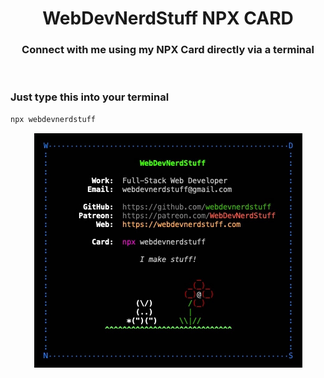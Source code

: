 <h1 align="center"><strong>WebDevNerdStuff NPX CARD</strong></h1>
<h3 align="center">Connect with me using my NPX Card directly via a terminal</h3>

<br />

### <strong>Just type this into your terminal</strong>

```bash
npx webdevnerdstuff
```

<p align="center"><img src="webdevnerdstuff-npx-card.jpg"></p>
